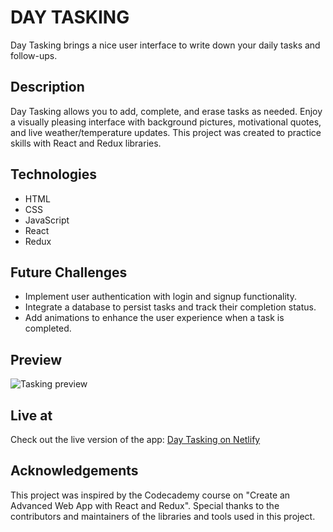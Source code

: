 # DAY TASKING

Day Tasking brings a nice user interface to write down your daily tasks and follow-ups.

## Description

Day Tasking allows you to add, complete, and erase tasks as needed. Enjoy a visually pleasing interface with background pictures, motivational quotes, and live weather/temperature updates. This project was created to practice skills with React and Redux libraries.

## Technologies

- HTML
- CSS
- JavaScript
- React
- Redux

## Future Challenges

- Implement user authentication with login and signup functionality.
- Integrate a database to persist tasks and track their completion status.
- Add animations to enhance the user experience when a task is completed.

## Preview

![Tasking preview](https://github.com/luisclaudioc/todo-app/assets/140541760/7902e669-eda9-4443-97a9-cfbece4237b9)

## Live at

Check out the live version of the app: [Day Tasking on Netlify](https://main--daytasking.netlify.app)

## Acknowledgements

This project was inspired by the Codecademy course on "Create an Advanced Web App with React and Redux". Special thanks to the contributors and maintainers of the libraries and tools used in this project.
